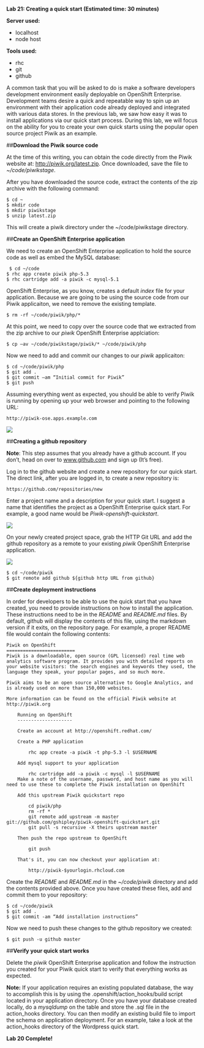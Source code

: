 **Lab 21: Creating a quick start (Estimated time: 30 minutes)**


**Server used:**

* localhost
* node host

**Tools used:**

* rhc
* git
* github

A common task that you will be asked to do is make a software developers development environment easily deployable on OpenShift Enterprise.  Development teams desire a quick and repeatable way to spin up an environment with their application code already deployed and integrated with various data stores.  In the previous lab, we saw how easy it was to install applications via our quick start process.  During this lab, we will focus on the ability for you to create your own quick starts using the popular open source project Piwik as an example.

##**Download the Piwik source code**

At the time of this writing, you can obtain the code directly from the Piwik website at: http://piwik.org/latest.zip.  Once downloaded, save the file to *~/code/piwikstage*.

After you have downloaded the source code, extract the contents of the zip archive with the following command:

    $ cd ~
    $ mkdir code
    $ mkdir piwikstage
    $ unzip latest.zip
    
This will create a piwik directory under the ~/code/piwikstage directory.  

##**Create an OpenShift Enterprise application**

We need to create an OpenShift Enterprise application to hold the source code as well as embed the MySQL database:
   
     $ cd ~/code
    $ rhc app create piwik php-5.3
    $ rhc cartridge add -a piwik -c mysql-5.1
    
OpenShift Enterprise, as you know, creates a default *index* file for your application.  Because we are going to be using the source code from our Piwik applicaiton, we need to remove the existing template.

	$ rm -rf ~/code/piwik/php/*
	
At this point, we need to copy over the source code that we extracted from the zip archive to our *piwik* OpenShift Enterprise applciation:

	$ cp –av ~/code/piwikstage/piwik/* ~/code/piwik/php
	
Now we need to add and commit our changes to our *piwik* applicaiton:

	$ cd ~/code/piwik/php
    $ git add .
    $ git commit –am “Initial commit for Piwik”
    $ git push
    
Assuming everything went as expected, you should be able to verify Piwik is running by opening up your web browser and pointing to the following URL:

	http://piwik-ose.apps.example.com
	
![](http://training.runcloudrun.com/images/piwik.png)	    

##**Creating a github repository**

**Note**: This step assumes that you already have a github account.  If you don’t, head on over to www.github.com and sign up (It’s free).
   
Log in to the github website and create a new repository for our quick start.  The direct link, after you are logged in, to create a new repository is:
	
	https://github.com/repositories/new
		
Enter a project name and a description for your quick start.  I suggest a name that identifies the project as a OpenShift Enterprise quick start.  For example, a good name would be *Piwik-openshift-quickstart*.

![](http://training.runcloudrun.com/images/piwik2.png)

On your newly created project space, grab the HTTP Git URL and add the github repository as a remote to your existing *piwik* OpenShift Enterprise application.	    	

![](http://training.runcloudrun.com/images/piwik3.png)

	$ cd ~/code/piwik
	$ git remote add github ${github http URL from github}
	
##**Create deployment instructions**

In order for developers to be able to use the quick start that you have created, you need to provide instructions on how to install the application.  These instructions need to be in the *README* and *README.md* files.  By default, github will display the contents of this file, using the markdown version if it exits, on the repository page.  For example, a proper README file would contain the following contents:

	Piwik on OpenShift
	=========================
	Piwik is a downloadable, open source (GPL licensed) real time web analytics software program. It provides you with detailed reports on your website visitors: the search engines and keywords they used, the language they speak, your popular pages, and so much more.
	
	Piwik aims to be an open source alternative to Google Analytics, and is already used on more than 150,000 websites. 
	
	More information can be found on the official Piwik website at http://piwik.org
	
		Running on OpenShift
		--------------------
		
		Create an account at http://openshift.redhat.com/
		
		Create a PHP application
		
			rhc app create -a piwik -t php-5.3 -l $USERNAME
		
		Add mysql support to your application
		    
			rhc cartridge add -a piwik -c mysql -l $USERNAME
		Make a note of the username, password, and host name as you will need to use these to complete the Piwik installation on OpenShift
		
		Add this upstream Piwik quickstart repo
		
			cd piwik/php
			rm -rf *
			git remote add upstream -m master git://github.com/gshipley/piwik-openshift-quickstart.git
			git pull -s recursive -X theirs upstream master
		
		Then push the repo upstream to OpenShift
		
			git push
		
		That's it, you can now checkout your application at:
		
			http://piwik-$yourlogin.rhcloud.com

Create the *README* and *README.md* in the *~/code/piwik* directory and add the contents provided above.  Once you have created these files, add and commit them to your repository:

	$ cd ~/code/piwik
	$ git add .
	$ git commit -am “Add installation instructions”
	
Now we need to push these changes to the github repository we created:

	$ git push -u github master
	
##**Verify your quick start works**

Delete the *piwik* OpenShift Enterprise application and follow the instruction you created for your Piwik quick start to verify that everything works as expected.  

**Note:**  If your application requires an existing populated database, the way to accomplish this is by using the .openshift/action_hooks/build script located in your application directory.  Once you have your database created locally, do a *mysqldump* on the table and store the .sql file in the action_hooks directory.  You can then modify an existing build file to import the schema on application deployment.  For an example, take a look at the action_hooks directory of the Wordpress quick start.

**Lab 20 Complete!**
<!--BREAK-->